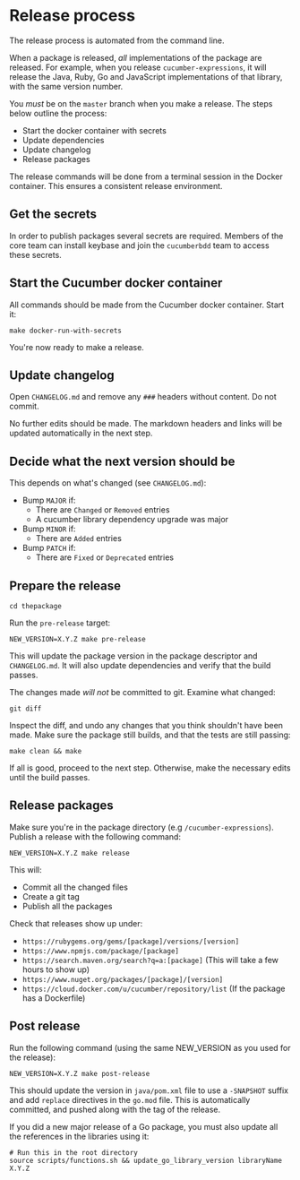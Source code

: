 # Release process

The release process is automated from the command line.

When a package is released, _all_ implementations of the package are released.
For example, when you release `cucumber-expressions`, it will release the Java, Ruby,
Go and JavaScript implementations of that library, with the same version number.

You *must* be on the `master` branch when you make a release. The steps below
outline the process:

* Start the docker container with secrets
* Update dependencies
* Update changelog
* Release packages

The release commands will be done from a terminal session in the Docker container.
This ensures a consistent release environment.

## Get the secrets

In order to publish packages several secrets are required. Members of the core
team can install keybase and join the `cucumberbdd` team to access these secrets.

## Start the Cucumber docker container

All commands should be made from the Cucumber docker container. Start it:

    make docker-run-with-secrets

You're now ready to make a release.

## Update changelog

Open `CHANGELOG.md` and remove any `###` headers without content. Do not commit.

No further edits should be made. The markdown headers and links will be updated
automatically in the next step.

## Decide what the next version should be

This depends on what's changed (see `CHANGELOG.md`):

* Bump `MAJOR` if:
  * There are `Changed` or `Removed` entries
  * A cucumber library dependency upgrade was major
* Bump `MINOR` if:
  * There are `Added` entries
* Bump `PATCH` if:
  * There are `Fixed` or `Deprecated` entries

## Prepare the release

    cd thepackage

Run the `pre-release` target:

    NEW_VERSION=X.Y.Z make pre-release

This will update the package version in the package descriptor and `CHANGELOG.md`.
It will also update dependencies and verify that the build passes.

The changes made *will not* be committed to git. Examine what changed:

    git diff

Inspect the diff, and undo any changes that you think shouldn't have been made.
Make sure the package still builds, and that the tests are still passing:

    make clean && make

If all is good, proceed to the next step. Otherwise, make the necessary edits
until the build passes.

## Release packages

Make sure you're in the package directory (e.g `/cucumber-expressions`).
Publish a release with the following command:

    NEW_VERSION=X.Y.Z make release

This will:

* Commit all the changed files
* Create a git tag
* Publish all the packages

Check that releases show up under:

* `https://rubygems.org/gems/[package]/versions/[version]`
* `https://www.npmjs.com/package/[package]`
* `https://search.maven.org/search?q=a:[package]` (This will take a few hours to show up)
* `https://www.nuget.org/packages/[package]/[version]`
* `https://cloud.docker.com/u/cucumber/repository/list` (If the package has a Dockerfile)

## Post release

Run the following command (using the same NEW_VERSION as you used for the release):

    NEW_VERSION=X.Y.Z make post-release

This should update the version in `java/pom.xml` file to use a `-SNAPSHOT` suffix and add
`replace` directives in the `go.mod` file.
This is automatically committed, and pushed along with the tag of the release.

If you did a new major release of a Go package, you must also update all the references in the
libraries using it:

    # Run this in the root directory
    source scripts/functions.sh && update_go_library_version libraryName X.Y.Z
